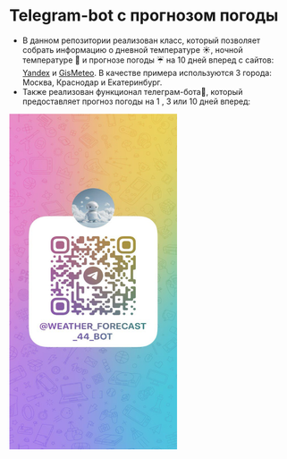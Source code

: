 # Telegram-bot с прогнозом погоды
- В данном репозитории реализован класс, который позволяет собрать информацию о дневной температуре :sunny:, ночной температуре :crescent_moon: и прогнозе погоды :umbrella: на 10 дней вперед с сайтов: [Yandex](https://yandex.ru/pogoda?via=hl) и [GisMeteo](https://www.gismeteo.ru/).
 В качестве примера используются 3 города: Москва, Краснодар и Екатеринбург.
- Также реализован функционал телеграм-бота:robot:, который предоставляет прогноз погоды на 1 , 3 или 10 дней вперед:

<img src="qr-code.jpg" width="300" height="600">